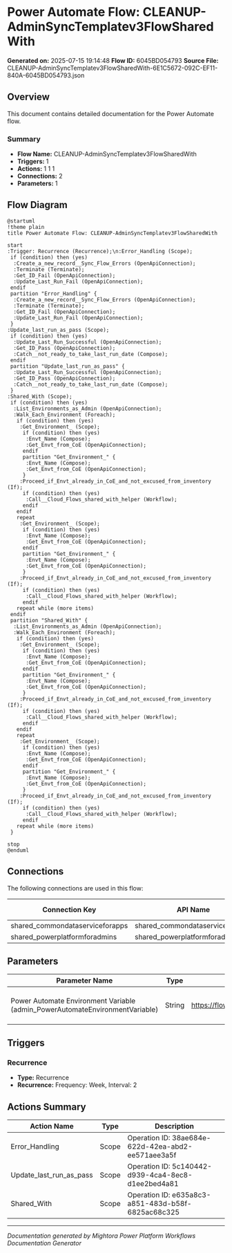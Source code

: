 ﻿# Power Automate Flow: CLEANUP-AdminSyncTemplatev3FlowSharedWith

**Generated on:** 2025-07-15 19:14:48
**Flow ID:** 6045BD054793
**Source File:** CLEANUP-AdminSyncTemplatev3FlowSharedWith-6E1C5672-092C-EF11-840A-6045BD054793.json

## Overview

This document contains detailed documentation for the Power Automate flow.

### Summary
- **Flow Name:** CLEANUP-AdminSyncTemplatev3FlowSharedWith
- **Triggers:** 1
- **Actions:** 1 1 1
- **Connections:** 2
- **Parameters:** 1

## Flow Diagram

```plantuml
@startuml
!theme plain
title Power Automate Flow: CLEANUP-AdminSyncTemplatev3FlowSharedWith

start
:Trigger: Recurrence (Recurrence);\n:Error_Handling (Scope);
 if (condition) then (yes)
  :Create_a_new_record__Sync_Flow_Errors (OpenApiConnection);
  :Terminate (Terminate);
  :Get_ID_Fail (OpenApiConnection);
  :Update_Last_Run_Fail (OpenApiConnection);
 endif
 partition "Error_Handling" {
  :Create_a_new_record__Sync_Flow_Errors (OpenApiConnection);
  :Terminate (Terminate);
  :Get_ID_Fail (OpenApiConnection);
  :Update_Last_Run_Fail (OpenApiConnection);
 }
:Update_last_run_as_pass (Scope);
 if (condition) then (yes)
  :Update_Last_Run_Successful (OpenApiConnection);
  :Get_ID_Pass (OpenApiConnection);
  :Catch__not_ready_to_take_last_run_date (Compose);
 endif
 partition "Update_last_run_as_pass" {
  :Update_Last_Run_Successful (OpenApiConnection);
  :Get_ID_Pass (OpenApiConnection);
  :Catch__not_ready_to_take_last_run_date (Compose);
 }
:Shared_With (Scope);
 if (condition) then (yes)
  :List_Environments_as_Admin (OpenApiConnection);
  :Walk_Each_Environment (Foreach);
   if (condition) then (yes)
    :Get_Environment_ (Scope);
     if (condition) then (yes)
      :Envt_Name (Compose);
      :Get_Envt_from_CoE (OpenApiConnection);
     endif
     partition "Get_Environment_" {
      :Envt_Name (Compose);
      :Get_Envt_from_CoE (OpenApiConnection);
     }
    :Proceed_if_Envt_already_in_CoE_and_not_excused_from_inventory (If);
     if (condition) then (yes)
      :Call__Cloud_Flows_shared_with_helper (Workflow);
     endif
   endif
   repeat
    :Get_Environment_ (Scope);
     if (condition) then (yes)
      :Envt_Name (Compose);
      :Get_Envt_from_CoE (OpenApiConnection);
     endif
     partition "Get_Environment_" {
      :Envt_Name (Compose);
      :Get_Envt_from_CoE (OpenApiConnection);
     }
    :Proceed_if_Envt_already_in_CoE_and_not_excused_from_inventory (If);
     if (condition) then (yes)
      :Call__Cloud_Flows_shared_with_helper (Workflow);
     endif
   repeat while (more items)
 endif
 partition "Shared_With" {
  :List_Environments_as_Admin (OpenApiConnection);
  :Walk_Each_Environment (Foreach);
   if (condition) then (yes)
    :Get_Environment_ (Scope);
     if (condition) then (yes)
      :Envt_Name (Compose);
      :Get_Envt_from_CoE (OpenApiConnection);
     endif
     partition "Get_Environment_" {
      :Envt_Name (Compose);
      :Get_Envt_from_CoE (OpenApiConnection);
     }
    :Proceed_if_Envt_already_in_CoE_and_not_excused_from_inventory (If);
     if (condition) then (yes)
      :Call__Cloud_Flows_shared_with_helper (Workflow);
     endif
   endif
   repeat
    :Get_Environment_ (Scope);
     if (condition) then (yes)
      :Envt_Name (Compose);
      :Get_Envt_from_CoE (OpenApiConnection);
     endif
     partition "Get_Environment_" {
      :Envt_Name (Compose);
      :Get_Envt_from_CoE (OpenApiConnection);
     }
    :Proceed_if_Envt_already_in_CoE_and_not_excused_from_inventory (If);
     if (condition) then (yes)
      :Call__Cloud_Flows_shared_with_helper (Workflow);
     endif
   repeat while (more items)
 }

stop
@enduml
```

## Connections

The following connections are used in this flow:

| Connection Key | API Name | Logical Name | Runtime Source |
|----------------|----------|--------------|----------------|
| shared_commondataserviceforapps | shared_commondataserviceforapps | admin_CoECoreDataverse2 | embedded |
| shared_powerplatformforadmins | shared_powerplatformforadmins | admin_CoECorePowerPlatformforAdmins | embedded |

## Parameters

| Parameter Name | Type | Default Value | Description |
|----------------|------|---------------|-------------|
| Power Automate Environment Variable (admin_PowerAutomateEnvironmentVariable) | String | https://flow.microsoft.com/manage/environments/ | Inventory - REQUIRED. Environment, including geographic location, for Power Automate - Ex for commercial: https://flow.microsoft.com/manage/environments/ |

## Triggers

### Recurrence
- **Type:** Recurrence
- **Recurrence:** Frequency: Week, Interval: 2

## Actions Summary

| Action Name | Type | Description |
|-------------|------|-------------|
| Error_Handling | Scope | Operation ID: 38ae684e-622d-42ea-abd2-ee571aee3a5f |
| Update_last_run_as_pass | Scope | Operation ID: 5c140442-d939-4ca4-8ec8-d1ee2bed4a81 |
| Shared_With | Scope | Operation ID: e635a8c3-a851-483d-b58f-6825ac68c325 |

---
*Documentation generated by Mightora Power Platform Workflows Documentation Generator*
